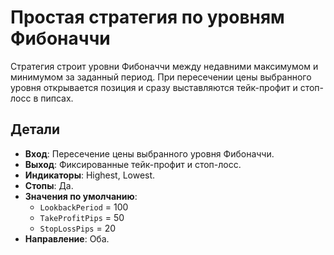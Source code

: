 # Простая стратегия по уровням Фибоначчи

Стратегия строит уровни Фибоначчи между недавними максимумом и минимумом за заданный период. При пересечении цены выбранного уровня открывается позиция и сразу выставляются тейк-профит и стоп-лосс в пипсах.

## Детали

- **Вход**: Пересечение цены выбранного уровня Фибоначчи.
- **Выход**: Фиксированные тейк-профит и стоп-лосс.
- **Индикаторы**: Highest, Lowest.
- **Стопы**: Да.
- **Значения по умолчанию**:
  - `LookbackPeriod` = 100
  - `TakeProfitPips` = 50
  - `StopLossPips` = 20
- **Направление**: Оба.
